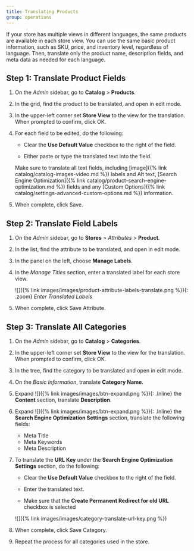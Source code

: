 ```yaml
---
title: Translating Products
group: operations
---
```


If your store has multiple views in different languages, the same products are available in each store view. You can use the same basic product information, such as SKU, price, and inventory level, regardless of language. Then, translate only the product name, description fields, and meta data as needed for each language.

## Step 1: Translate Product Fields

1. On the _Admin_ sidebar, go to  **Catalog** > **Products**.

1. In the grid, find the product to be translated, and open in edit mode.

1. In the upper-left corner set **Store View** to the view for the translation. When prompted to confirm, click <span class="btn">OK</span>.

1. For each field to be edited, do the following:

    - Clear the **Use Default Value** checkbox to the right of the field.

    - Either paste or type the translated text into the field.

    Make sure to translate all text fields, including [image]({% link catalog/catalog-images-video.md %}) labels and Alt text, [Search Engine Optimization]({% link catalog/product-search-engine-optimization.md %}) fields and any [Custom Options]({% link catalog/settings-advanced-custom-options.md %}) information.

1. When complete, click <span class="btn">Save</span>.

## Step 2: Translate Field Labels

1. On the _Admin_ sidebar, go to **Stores** > _Attributes_ > **Product**.

1. In the list, find the attribute to be translated, and open in edit mode.

1. In the panel on the left, choose **Manage Labels**.

1. In the _Manage Titles_ section, enter a translated label for each store view.

    ![]({% link images/images/product-attribute-labels-translate.png %}){: .zoom}
    _Enter Translated Labels_

1. When complete, click <span class="btn">Save Attribute</span>.

## Step 3: Translate All Categories

1. On the _Admin_ sidebar, go to **Catalog** > **Categories**.

1. In the upper-left corner set **Store View** to the view for the translation. When prompted to confirm, click <span class="btn">OK</span>.

1. In the tree, find the category to be translated and open in edit mode.

1. On the _Basic Information_, translate **Category Name**.

1. Expand ![]({% link images/images/btn-expand.png %}){: .Inline} the **Content** section, translate **Description**.

1. Expand ![]({% link images/images/btn-expand.png %}){: .Inline} the **Search Engine Optimization Settings** section, translate the following fields:

    - Meta Title
    - Meta Keywords
    - Meta Description

1. To translate the **URL Key** under the **Search Engine Optimization Settings** section, do the following:

    - Clear the **Use Default Value** checkbox to the right of the field.

    - Enter the translated text.

    - Make sure that the **Create Permanent Redirect for old URL** checkbox is selected

    ![]({% link images/images/category-translate-url-key.png %})

1. When complete, click <span class="btn">Save Category</span>.

1. Repeat the process for all categories used in the store.

